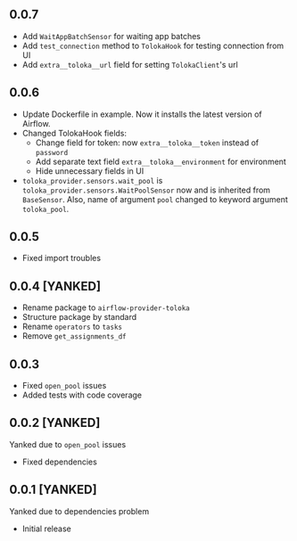 0.0.7
-------------------
* Add `WaitAppBatchSensor` for waiting app batches
* Add `test_connection` method to `TolokaHook` for testing connection from UI
* Add `extra__toloka__url` field for setting `TolokaClient`'s url

0.0.6
-------------------
* Update Dockerfile in example. 
Now it installs the latest version of Airflow.
* Changed TolokaHook fields: 
  * Change field for token: now `extra__toloka__token` instead of `password`
  * Add separate text field `extra__toloka__environment` for environment
  * Hide unnecessary fields in UI
* `toloka_provider.sensors.wait_pool` is `toloka_provider.sensors.WaitPoolSensor` now and is inherited from `BaseSensor`.
Also, name of argument `pool` changed to keyword argument `toloka_pool`. 

0.0.5
-------------------
* Fixed import troubles


0.0.4 [YANKED]
-------------------
* Rename package to `airflow-provider-toloka`
* Structure package by standard
* Rename `operators` to `tasks`
* Remove `get_assignments_df`


0.0.3
-------------------
* Fixed `open_pool` issues
* Added tests with code coverage


0.0.2 [YANKED]
-------------------
Yanked due to `open_pool` issues
* Fixed dependencies


0.0.1 [YANKED]
-------------------
Yanked due to dependencies problem
* Initial release
